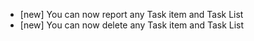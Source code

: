- [new] You can now report any Task item and Task List
- [new] You can now delete any Task item and Task List